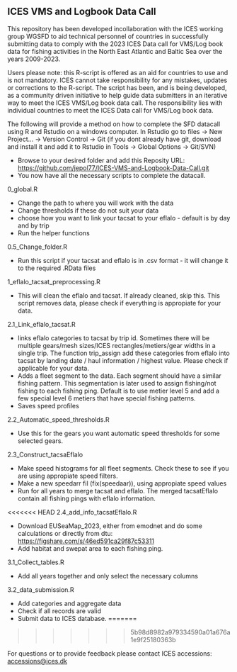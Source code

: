 ## ICES VMS and Logbook Data Call
This repository has been developed incollaboration with the ICES working group WGSFD to aid technical personnel of countries in successfully submitting data to comply with the 2023 ICES Data call for VMS/Log book data for fishing activities in the North East Atlantic and Baltic Sea over the years 2009-2023.

Users please note: this R-script is offered as an aid for countries to use and is not mandatory. ICES cannot take responsibility for any mistakes, updates or corrections to the R-script. The script has been, and is being developed, as a community driven initiative to help guide data submitters in an iterative way to meet the ICES VMS/Log book data call. The responsibility lies with individual countries to meet the ICES Data call for VMS/Log book data.

The following will provide a method on how to complete the SFD datacall using R and Rstudio on a windows computer.
In Rstudio go to files -> New Project... -> Version Control -> Git (if you dont already have git, download and install it and add it to Rstudio in Tools -> Global Options -> Git/SVN)
- Browse to your desired folder and add this Reposity URL: https://github.com/jepol77/ICES-VMS-and-Logbook-Data-Call.git
- You now have all the necessary scripts to complete the datacall.

0_global.R
- Change the path to where you will work with the data
- Change thresholds if these do not suit your data
- choose how you want to link your tacsat to your eflalo - default is by day and by trip
- Run the helper functions

0.5_Change_folder.R
- Run this script if your tacsat and eflalo is in .csv format - it will change it to the required .RData files

1_eflalo_tacsat_preprocessing.R
- This will clean the eflalo and tacsat. If already cleaned, skip this. This script removes data, please check if everything is appropiate for your data.

2.1_Link_eflalo_tacsat.R
-   links eflalo categories to tacsat by trip id. Sometimes there will be multiple gears/mesh sizes/ICES rectangles/metiers/gear widths in a single trip. The function trip_assign add these categories from eflalo into tacsat by landing date / haul information / highest value. Please check if applicable for your data.
-   Adds a fleet segment to the data. Each segment should have a similar fishing pattern. This segmentation is later used to assign fishing/not fishing to each fishing ping. Default is to use metier level 5 and add a few special level 6 metiers that have special fishing patterns.
-   Saves speed profiles

2.2_Automatic_speed_thresholds.R
- Use this for the gears you want automatic speed thresholds for some selected gears. 

2.3_Construct_tacsaEflalo
- Make speed histograms for all fleet segments. Check these to see if you are using appropiate speed filters.
- Make a new speedarr fil (fix(speedaar)), using appropiate speed values
- Run for all years to merge tacsat and eflalo. The merged tacsatEflalo contain all fishing pings with eflalo information. 

<<<<<<< HEAD
2.4_add_info_tacsatEflalo.R
- Download EUSeaMap_2023, either from emodnet and do some calculations or directly from dtu: https://figshare.com/s/46ed591ca29f87c53311 
- Add habitat and swepat area to each fishing ping. 

3.1_Collect_tables.R
- Add all years together and only select the necessary columns

3.2_data_submission.R
- Add categories and aggregate data
- Check if all records are valid
- Submit data to ICES database. 
=======





>>>>>>> 5b98d8982a979334590a01a676a1e9f25180363b


For questions or to provide feedback please contact ICES accessions: accessions@ices.dk

